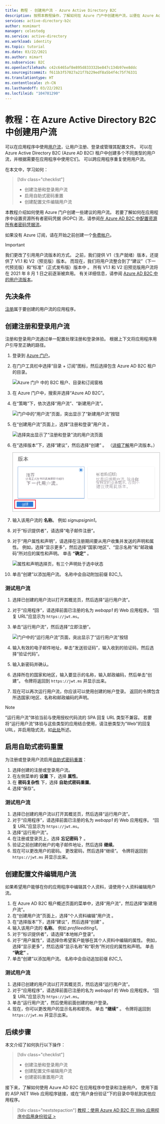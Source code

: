 ```yaml
---
title: 教程 - 创建用户流 - Azure Active Directory B2C
description: 按照本教程操作，了解如何在 Azure 门户中创建用户流，以便在 Azure Active Directory B2C 中启用应用程序的注册、登录和用户配置文件编辑。
services: active-directory-b2c
author: msmimart
manager: celestedg
ms.service: active-directory
ms.workload: identity
ms.topic: tutorial
ms.date: 03/22/2021
ms.author: mimart
ms.subservice: B2C
ms.openlocfilehash: c42c6465af8e895d833332be847c134b97ee8ddc
ms.sourcegitcommit: f611b3f57027a21f7b229edf8a5b4f4c75f76331
ms.translationtype: HT
ms.contentlocale: zh-CN
ms.lasthandoff: 03/22/2021
ms.locfileid: "104781290"
---
```

# <a name="tutorial-create-user-flows-in-azure-active-directory-b2c"></a>教程：在 Azure Active Directory B2C 中创建用户流

可以在应用程序中使用[用户流](user-flow-overview.md)，让用户注册、登录或管理其配置文件。 可以在 Azure Active Directory B2C (Azure AD B2C) 租户中创建多个不同类型的用户流，并根据需要在应用程序中使用它们。 可以跨应用程序重复使用用户流。

在本文中，学习如何：

> [!div class="checklist"]
> * 创建注册和登录用户流
> * 启用自助式密码重置
> * 创建配置文件编辑用户流


本教程介绍如何使用 Azure 门户创建一些建议的用户流。 若要了解如何在应用程序中设置资源所有者密码凭据 (ROPC) 流，请参阅[在 Azure AD B2C 中配置资源所有者密码凭据流](add-ropc-policy.md)。

如果没有 Azure 订阅，请在开始之前创建一个[免费帐户](https://azure.microsoft.com/free/?WT.mc_id=A261C142F)。

> [!IMPORTANT]
> 我们更改了引用用户流版本的方式。 之前，我们提供 V1（生产就绪）版本，还提供了 V1.1 和 V2（预览版）版本。 而现在，我们将用户流整合到了“建议”（下一代预览版）和“标准”（正式发布版）版本中 。 所有 V1.1 和 V2 旧预览版用户流将在 2021 年 8 月 1 日之前逐渐被弃用。 有关详细信息，请参阅 [Azure AD B2C 中的用户流版本](user-flow-versions.md)。

## <a name="prerequisites"></a>先决条件

[注册](tutorial-register-applications.md)属于要创建的用户流的应用程序。

## <a name="create-a-sign-up-and-sign-in-user-flow"></a>创建注册和登录用户流

注册和登录用户流通过单一配置处理注册和登录体验。 根据上下文将应用程序用户引导至正确的路径。

1. 登录到 [Azure 门户](https://portal.azure.com)。
1. 在门户工具栏中选择“目录 + 订阅”图标，然后选择包含 Azure AD B2C 租户的目录。

    ![Azure 门户 中的 B2C 租户、目录和订阅窗格](./media/tutorial-create-user-flows/directory-subscription-pane.png)

1. 在 Azure 门户中，搜索并选择“Azure AD B2C”。
1. 在“策略”下，依次选择“用户流”、“新建用户流”。

    ![门户中的“用户流”页面，突出显示了“新建用户流”按钮](./media/tutorial-create-user-flows/signup-signin-user-flow.png)

1. 在“创建用户流”页面上，选择“注册和登录”用户流 。

    ![选择突出显示了“注册和登录”流的用户流页面](./media/tutorial-create-user-flows/select-user-flow-type.png)

1. 在“选择版本”下，选择“建议”，然后选择“创建”  。 （[详细了解](user-flow-versions.md)用户流版本。）

    ![在 Azure 门户中创建用户流页面（其中，属性突出显示）](./media/tutorial-create-user-flows/select-version.png)

1. 输入该用户流的 **名称**。 例如 *signupsignin1*。
1. 对于“标识提供者”，请选择“电子邮件注册”。
1. 对于“用户属性和声明”，请选择在注册期间要从用户收集并发送的声明和属性。 例如，选择“显示更多”，然后选择“国家/地区”、“显示名称”和“邮政编码”所对应的属性和声明。 单击 **“确定”** 。

    ![属性和声明选择页，有三个声明处于选中状态](./media/tutorial-create-user-flows/signup-signin-attributes.png)

1. 单击“创建”以添加用户流。 名称中会自动附加前缀 B2C_1。

### <a name="test-the-user-flow"></a>测试用户流

1. 选择已创建的用户流以打开其概览页，然后选择“运行用户流”。
1. 对于“应用程序”，请选择前面已注册的名为 *webapp1* 的 Web 应用程序。 “回复 URL”应显示为 `https://jwt.ms`。
1. 单击“运行用户流”，然后选择“立即注册”。

    ![门户中的“运行用户流”页面，突出显示了“运行用户流”按钮](./media/tutorial-create-user-flows/signup-signin-run-now.PNG)

1. 输入有效的电子邮件地址，单击“发送验证码”，输入收到的验证码，然后选择“验证代码”。
1. 输入新密码并确认。
1. 选择所在的国家和地区，输入要显示的名称，输入邮政编码，然后单击“创建”。 令牌将返回到 `https://jwt.ms` 并显示出来。
1. 现在可以再次运行用户流，你应该可以使用创建的帐户登录。 返回的令牌包含所选国家/地区、名称和邮政编码的声明。

> [!NOTE]
> “运行用户流”体验当前与使用授权代码流的 SPA 回复 URL 类型不兼容。 若要将“运行用户流”体验与这些类型的应用结合使用，请注册类型为“Web”的回复 URL，并启用隐式流，如[此处](tutorial-register-spa.md)所述。

## <a name="enable-self-service-password-reset"></a>启用自助式密码重置

为注册或登录用户流启用[自助式密码重置](add-password-reset-policy.md)：

1. 选择创建的注册或登录用户流。
1. 在左侧菜单的 **设置** 下，选择 **属性**。
1. 在 **密码复杂性** 下，选择 **自助式密码重置**。
1. 选择“保存”。

### <a name="test-the-user-flow"></a>测试用户流

1. 选择已创建的用户流以打开其概览页，然后选择“运行用户流”。
1. 对于“应用程序”，请选择前面已注册的名为 *webapp1* 的 Web 应用程序。 “回复 URL”应显示为 `https://jwt.ms`。
1. 选择“运行用户流”。
1. 在注册或登录页上，选择 **忘记密码？** 。
1. 验证之前创建的帐户的电子邮件地址，然后选择 **继续**。
1. 现在可以更改用户的密码。 更改密码，然后选择“继续”。 令牌将返回到 `https://jwt.ms` 并显示出来。

## <a name="create-a-profile-editing-user-flow"></a>创建配置文件编辑用户流

如果希望用户能够在你的应用程序中编辑其个人资料，请使用个人资料编辑用户流。

1. 在 Azure AD B2C 租户概述页面的菜单中，选择“用户流”，然后选择“新建用户流”。
1. 在“创建用户流”页面上，选择“个人资料编辑”用户流 。 
1. 在“选择版本”下，选择“建议”，然后选择“创建”  。
1. 输入该用户流的 **名称**。 例如 *profileediting1*。
1. 对于“标识提供者”，请选择“本地帐户登录”。
2. 对于“用户属性”，请选择你希望客户能够在其个人资料中编辑的属性。 例如，选择“显示更多”，然后选择“显示名称”和“职务”所对应的属性和声明。 单击 **“确定”** 。
3. 单击“创建”以添加用户流。 名称中会自动追加前缀 *B2C_1*。

### <a name="test-the-user-flow"></a>测试用户流

1. 选择已创建的用户流以打开其概览页，然后选择“运行用户流”。
1. 对于“应用程序”，请选择前面已注册的名为 *webapp1* 的 Web 应用程序。 “回复 URL”应显示为 `https://jwt.ms`。
1. 单击“运行用户流”，然后使用前面创建的帐户登录。
1. 现在，你可以更改用户的显示名称和职务。 单击 **“继续”** 。 令牌将返回到 `https://jwt.ms` 并显示出来。

## <a name="next-steps"></a>后续步骤

本文介绍了如何执行以下操作：

> [!div class="checklist"]
> * 创建注册和登录用户流
> * 创建配置文件编辑用户流
> * 创建密码重置用户流

接下来，了解如何使用 Azure AD B2C 在应用程序中登录和注册用户。 使用下面的 ASP.NET Web 应用程序链接，或在“用户身份验证”下的目录中导航到其他应用程序。

> [!div class="nextstepaction"]
> [教程：使用 Azure AD B2C 在 Web 应用程序中启用身份验证 >](tutorial-web-app-dotnet.md)
